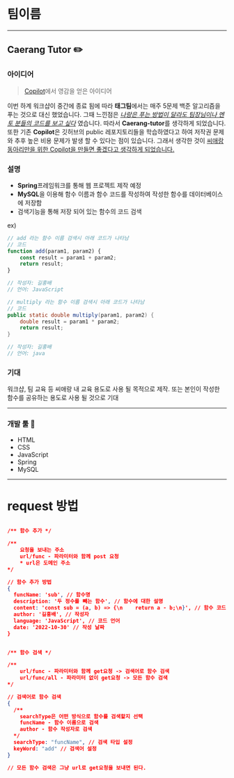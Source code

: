 # 팀이름
---
## Caerang Tutor ✏️


### 아이디어
> [Copilot](https://github.com/features/copilot)에서 영감을 얻은 아이디어

이번 하계 워크샵이 중간에 종료 됨에 따라 **태그팀**에서는 매주 5문제 백준 알고리즘을 푸는 것으로 대신 했었습니다. 그때 느낀점은 <u>_나랑은 푸는 방법이 달라도 팀장님이나 멘토 분들의 코드를 보고 싶다_</u> 였습니다. 따라서 **Caerang-tutor**를 생각하게 되었습니다. 또한 기존 **Copilot**은 깃허브의 public 레포지토리들을 학습하였다고 하여 저작권 문제와 추후 높은 비용 문제가 발생 할 수 있다는 점이 있습니다. 그래서 생각한 것이 <u>씨애랑 동아리만을 위한 Copilot을 만들면 좋겠다고 생각하게 되었습니다.</u>

### 설명
* **Spring**프레임워크를 통해 웹 프로젝트 제작 예정
* **MySQL**을 이용해 함수 이름과 함수 코드를 작성하여 작성한 함수를 데이터베이스에 저장함
* 검색기능을 통해 저장 되어 있는 함수의 코드 검색

ex)
```js
// add 라는 함수 이름 검색시 아래 코드가 나타남
// 코드
function add(param1, param2) {
	const result = param1 + param2;
	return result;
}

// 작성자: 길홍배
// 언어: JavaScript
```

```java
// multiply 라는 함수 이름 검색시 아래 코드가 나타남
// 코드
public static double multiply(param1, param2) {
	double result = param1 * param2;
    return result;
}

// 작성자: 길홍배
// 언어: java
```

### 기대

워크샵, 팀 교육 등 씨애랑 내 교육 용도로 사용 될 목적으로 제작.
또는 본인이 작성한 함수를 공유하는 용도로 사용 될 것으로 기대


---
### 개발 툴 🔨

* HTML
* CSS
* JavaScript
* Spring
* MySQL


---

# request 방법
```JSON

/** 함수 추가 */

/** 
	요청을 보내는 주소
    url/func - 파라미터와 함께 post 요청
    * url은 도메인 주소
*/

// 함수 추가 방법
{
  funcName: 'sub', // 함수명
  description: '두 정수를 빼는 함수', // 함수에 대한 설명
  content: 'const sub = (a, b) => {\n    return a - b;\n}', // 함수 코드
  author: '길홍배', // 작성자
  language: 'JavaScript', // 코드 언어
  date: '2022-10-30' // 작성 날짜
}


/** 함수 검색 */

/** 
    url/func - 파라미터와 함께 get요청 -> 검색어로 함수 검색
    url/func/all - 파라미터 없이 get요청 -> 모든 함수 검색   
*/

// 검색어로 함수 검색
{
  /** 
  	searchType은 어떤 방식으로 함수를 검색할지 선택
  	funcName - 함수 이름으로 검색
    author - 함수 작성자로 검색
  */
  searchType: "funcName", // 검색 타입 설정
  keyWord: "add" // 검색어 설정
}

// 모든 함수 검색은 그냥 url로 get요청을 보내면 된다.
```